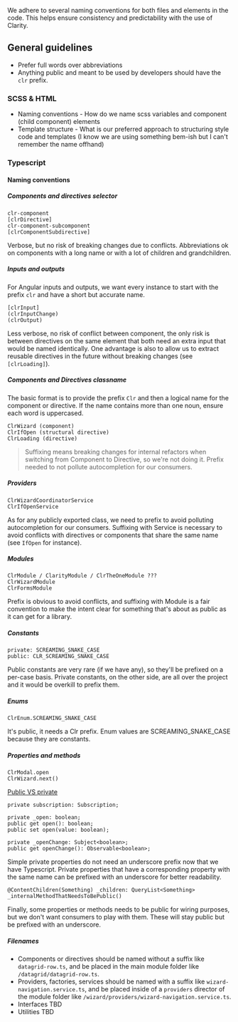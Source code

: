 We adhere to several naming conventions for both files and elements in the code. This helps ensure consistency and predictability with the use of Clarity.

## General guidelines

* Prefer full words over abbreviations
* Anything public and meant to be used by developers should have the `clr` prefix.

### SCSS & HTML
* Naming conventions - How do we name scss variables and component (child component) elements
* Template structure - What is our preferred approach to structuring style code and templates (I know we are using something bem-ish but I can't remember the name offhand)

### Typescript
#### Naming conventions
##### Components and directives selector
```
clr-component
[clrDirective]
clr-component-subcomponent
[clrComponentSubdirective]
```
Verbose, but no risk of breaking changes due to conflicts.
Abbreviations ok on components with a long name or with a lot of children and grandchildren.

##### Inputs and outputs

For Angular inputs and outputs, we want every instance to start with the prefix `clr` and have a short but accurate name.

```
[clrInput]
(clrInputChange)
(clrOutput)
```
Less verbose, no risk of conflict between component, the only risk is between directives on the same element that both need an extra input that would be named identically.
One advantage is also to allow us to extract reusable directives in the future without breaking changes (see `[clrLoading]`).

##### Components and Directives classname

The basic format is to provide the prefix `Clr` and then a logical name for the component or directive. If the name contains more than one noun, ensure each word is uppercased.

```
ClrWizard (component)
ClrIfOpen (structural directive)
ClrLoading (directive)
```

> Suffixing means breaking changes for internal refactors when switching from Component to Directive, so we're not doing it. Prefix needed to not pollute autocompletion for our consumers.

##### Providers
```
ClrWizardCoordinatorService
ClrIfOpenService
```
As for any publicly exported class, we need to prefix to avoid polluting autocompletion for our consumers. Suffixing with Service is necessary to avoid conflicts with directives or components that share the same name (see 
`IfOpen` for instance).

##### Modules
```
ClrModule / ClarityModule / ClrTheOneModule ???
ClrWizardModule
ClrFormsModule
```
Prefix is obvious to avoid conflicts, and suffixing with Module is a fair convention to make the intent clear for something that's about as public as it can get for a library.

##### Constants
```
private: SCREAMING_SNAKE_CASE
public: CLR_SCREAMING_SNAKE_CASE
```
Public constants are very rare (if we have any), so they'll be prefixed on a per-case basis. Private constants, on the other side, are all over the project and it would be overkill to prefix them.

##### Enums
```
ClrEnum.SCREAMING_SNAKE_CASE
```
It's public, it needs a Clr prefix. Enum values are SCREAMING_SNAKE_CASE because they are constants.

##### Properties and methods
```
ClrModal.open
ClrWizard.next()
```
[Public VS private](#public-vs-private)
```
private subscription: Subscription;

private _open: boolean;
public get open(): boolean;
public set open(value: boolean);

private _openChange: Subject<boolean>;
public get openChange(): Observable<boolean>;
```
Simple private properties do not need an underscore prefix now that we have Typescript.
Private properties that have a corresponding property with the same name can be prefixed with an underscore for better readability.
```
@ContentChildren(Something) _children: QueryList<Something>
_internalMethodThatNeedsToBePublic()
```
Finally, some properties or methods needs to be public for wiring purposes, but we don't want consumers to play with them. These will stay public but be prefixed with an underscore.

##### Filenames

* Components or directives should be named without a suffix like `datagrid-row.ts`, and be placed in the main module folder like `/datagrid/datagrid-row.ts`.
* Providers, factories, services should be named with a suffix like `wizard-navigation.service.ts`, and be placed inside of a `providers` director of the module folder like `/wizard/providers/wizard-navigation.service.ts`.
* Interfaces TBD
* Utilities TBD